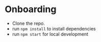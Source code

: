 # Onboarding

- Clone the repo.
- run `npm install` to install dependencies
- run `npm start` for local development
